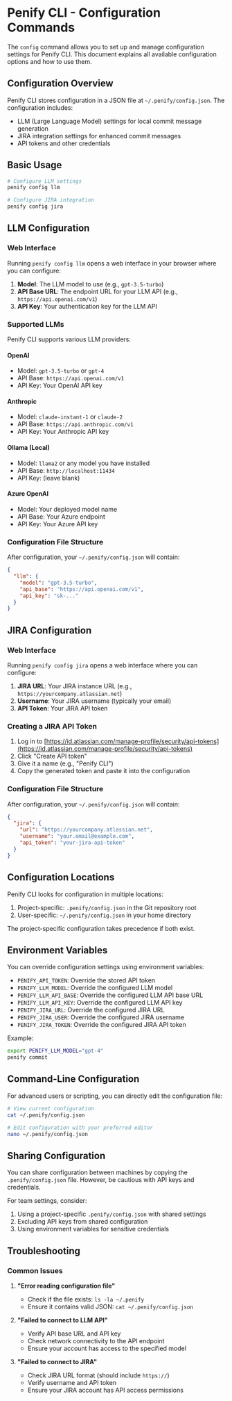 # Penify CLI - Configuration Commands

The `config` command allows you to set up and manage configuration settings for Penify CLI. This document explains all available configuration options and how to use them.

## Configuration Overview

Penify CLI stores configuration in a JSON file at `~/.penify/config.json`. The configuration includes:

- LLM (Large Language Model) settings for local commit message generation
- JIRA integration settings for enhanced commit messages
- API tokens and other credentials

## Basic Usage

```bash
# Configure LLM settings
penify config llm

# Configure JIRA integration
penify config jira
```

## LLM Configuration

### Web Interface

Running `penify config llm` opens a web interface in your browser where you can configure:

1. **Model**: The LLM model to use (e.g., `gpt-3.5-turbo`)
2. **API Base URL**: The endpoint URL for your LLM API (e.g., `https://api.openai.com/v1`)
3. **API Key**: Your authentication key for the LLM API

### Supported LLMs

Penify CLI supports various LLM providers:

#### OpenAI
- Model: `gpt-3.5-turbo` or `gpt-4`
- API Base: `https://api.openai.com/v1`
- API Key: Your OpenAI API key

#### Anthropic
- Model: `claude-instant-1` or `claude-2`
- API Base: `https://api.anthropic.com/v1`
- API Key: Your Anthropic API key

#### Ollama (Local)
- Model: `llama2` or any model you have installed
- API Base: `http://localhost:11434`
- API Key: (leave blank)

#### Azure OpenAI
- Model: Your deployed model name
- API Base: Your Azure endpoint
- API Key: Your Azure API key

### Configuration File Structure

After configuration, your `~/.penify/config.json` will contain:

```json
{
  "llm": {
    "model": "gpt-3.5-turbo",
    "api_base": "https://api.openai.com/v1",
    "api_key": "sk-..."
  }
}
```

## JIRA Configuration

### Web Interface

Running `penify config jira` opens a web interface where you can configure:

1. **JIRA URL**: Your JIRA instance URL (e.g., `https://yourcompany.atlassian.net`)
2. **Username**: Your JIRA username (typically your email)
3. **API Token**: Your JIRA API token

### Creating a JIRA API Token

1. Log in to [https://id.atlassian.com/manage-profile/security/api-tokens](https://id.atlassian.com/manage-profile/security/api-tokens)
2. Click "Create API token"
3. Give it a name (e.g., "Penify CLI")
4. Copy the generated token and paste it into the configuration

### Configuration File Structure

After configuration, your `~/.penify/config.json` will contain:

```json
{
  "jira": {
    "url": "https://yourcompany.atlassian.net",
    "username": "your.email@example.com",
    "api_token": "your-jira-api-token"
  }
}
```

## Configuration Locations

Penify CLI looks for configuration in multiple locations:

1. Project-specific: `.penify/config.json` in the Git repository root
2. User-specific: `~/.penify/config.json` in your home directory

The project-specific configuration takes precedence if both exist.

## Environment Variables

You can override configuration settings using environment variables:

- `PENIFY_API_TOKEN`: Override the stored API token
- `PENIFY_LLM_MODEL`: Override the configured LLM model
- `PENIFY_LLM_API_BASE`: Override the configured LLM API base URL
- `PENIFY_LLM_API_KEY`: Override the configured LLM API key
- `PENIFY_JIRA_URL`: Override the configured JIRA URL
- `PENIFY_JIRA_USER`: Override the configured JIRA username
- `PENIFY_JIRA_TOKEN`: Override the configured JIRA API token

Example:
```bash
export PENIFY_LLM_MODEL="gpt-4"
penify commit
```

## Command-Line Configuration

For advanced users or scripting, you can directly edit the configuration file:

```bash
# View current configuration
cat ~/.penify/config.json

# Edit configuration with your preferred editor
nano ~/.penify/config.json
```

## Sharing Configuration

You can share configuration between machines by copying the `.penify/config.json` file. However, be cautious with API keys and credentials.

For team settings, consider:
1. Using a project-specific `.penify/config.json` with shared settings
2. Excluding API keys from shared configuration
3. Using environment variables for sensitive credentials

## Troubleshooting

### Common Issues

1. **"Error reading configuration file"**
   - Check if the file exists: `ls -la ~/.penify`
   - Ensure it contains valid JSON: `cat ~/.penify/config.json`

2. **"Failed to connect to LLM API"**
   - Verify API base URL and API key
   - Check network connectivity to the API endpoint
   - Ensure your account has access to the specified model

3. **"Failed to connect to JIRA"**
   - Check JIRA URL format (should include `https://`)
   - Verify username and API token
   - Ensure your JIRA account has API access permissions
